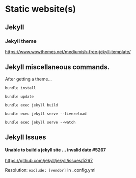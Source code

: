 # Static website(s)


## Jekyll

### Jekyll theme

https://www.wowthemes.net/mediumish-free-jekyll-template/

## Jekyll miscellaneous commands.

After getting a theme...

`bundle install`

`bundle update`

`bundle exec jekyll build`

`bundle exec jekyll serve --livereload`

`bundle exec jekyll serve --watch`


## Jekyll Issues

#### Unable to build a jekyll site … invalid date #5267 
https://github.com/jekyll/jekyll/issues/5267

Resolution: `exclude: [vendor]` in _config.yml